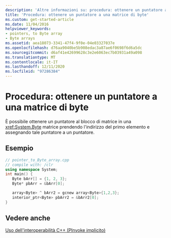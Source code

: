 ```yaml
---
description: 'Altre informazioni su: procedura: ottenere un puntatore a una matrice di byte'
title: 'Procedura: ottenere un puntatore a una matrice di byte'
ms.custom: get-started-article
ms.date: 11/04/2016
helpviewer_keywords:
- pointers, to Byte array
- Byte arrays
ms.assetid: aea18073-3341-47f4-9f0e-04e03327037e
ms.openlocfilehash: d76aa9040be5b908edac3a87ae6f0698f6d6a5dc
ms.sourcegitcommit: d6af41e42699628c3e2e6063ec7b03931a49a098
ms.translationtype: MT
ms.contentlocale: it-IT
ms.lasthandoff: 12/11/2020
ms.locfileid: "97286384"
---
```

# <a name="how-to-obtain-a-pointer-to-byte-array"></a>Procedura: ottenere un puntatore a una matrice di byte

È possibile ottenere un puntatore al blocco di matrice in una <xref:System.Byte> matrice prendendo l'indirizzo del primo elemento e assegnando tale puntatore a un puntatore.

## <a name="example"></a>Esempio

```cpp
// pointer_to_Byte_array.cpp
// compile with: /clr
using namespace System;
int main() {
   Byte bArr[] = {1, 2, 3};
   Byte* pbArr = &bArr[0];

   array<Byte> ^ bArr2 = gcnew array<Byte>{1,2,3};
   interior_ptr<Byte> pbArr2 = &bArr2[0];
}
```

## <a name="see-also"></a>Vedere anche

[Uso dell'interoperabilità C++ (PInvoke implicito)](../dotnet/using-cpp-interop-implicit-pinvoke.md)
